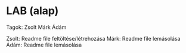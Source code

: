 # LAB (alap)
Tagok:
Zsolt
Márk
Ádám

Zsolt: Readme file feltöltése/létrehozása
Márk: Readme file lemásolása
Ádám: Readme file lemásolása

